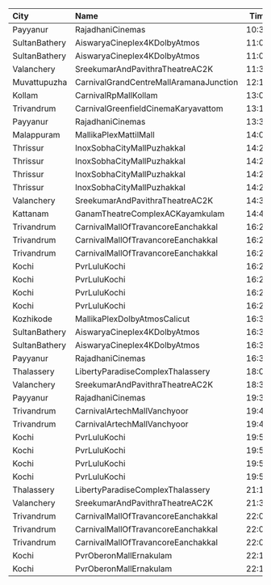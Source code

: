 | City          | Name                                   |  Time | Type             | Price | Capacity | Booked |
| :------------ | :------------------------------------- | ----: | :--------------- | ----: | -------: | -----: |
| Payyanur      | RajadhaniCinemas                       | 10:30 | PlatinumCircle   |  110₹ |       88 |     44 |
| SultanBathery | AiswaryaCineplex4KDolbyAtmos           | 11:00 | Recliner         |  250₹ |        9 |      4 |
| SultanBathery | AiswaryaCineplex4KDolbyAtmos           | 11:00 | PlatinumClass    |  112₹ |      156 |     78 |
| Valanchery    | SreekumarAndPavithraTheatreAC2K        | 11:30 | FirstClass       |  110₹ |      161 |     80 |
| Muvattupuzha  | CarnivalGrandCentreMallAramanaJunction | 12:15 | ExecutiveOffline |  150₹ |      155 |     77 |
| Kollam        | CarnivalRpMallKollam                   | 13:00 | PremiumOffline   |  180₹ |      108 |     54 |
| Trivandrum    | CarnivalGreenfieldCinemaKaryavattom    | 13:10 | ExecutiveOffline |  160₹ |      145 |     72 |
| Payyanur      | RajadhaniCinemas                       | 13:30 | PlatinumCircle   |  110₹ |       88 |     44 |
| Malappuram    | MallikaPlexMattilMall                  | 14:00 | Executive        |  140₹ |       54 |     24 |
| Thrissur      | InoxSobhaCityMallPuzhakkal             | 14:20 | Club             |  190₹ |       33 |      0 |
| Thrissur      | InoxSobhaCityMallPuzhakkal             | 14:20 | Executive        |  130₹ |        8 |      0 |
| Thrissur      | InoxSobhaCityMallPuzhakkal             | 14:20 | RoyalRecliner    |  350₹ |        5 |      0 |
| Thrissur      | InoxSobhaCityMallPuzhakkal             | 14:20 | Royal            |  190₹ |        5 |      0 |
| Valanchery    | SreekumarAndPavithraTheatreAC2K        | 14:30 | FirstClass       |  110₹ |      161 |     80 |
| Kattanam      | GanamTheatreComplexACKayamkulam        | 14:45 | FirstClass       |  110₹ |      129 |     97 |
| Trivandrum    | CarnivalMallOfTravancoreEanchakkal     | 16:25 | NormalOffline    |  100₹ |       17 |      8 |
| Trivandrum    | CarnivalMallOfTravancoreEanchakkal     | 16:25 | ExecutiveOffline |  180₹ |      193 |     97 |
| Trivandrum    | CarnivalMallOfTravancoreEanchakkal     | 16:25 | Silver           |  210₹ |       97 |     50 |
| Kochi         | PvrLuluKochi                           | 16:25 | Classic          |  140₹ |       39 |     23 |
| Kochi         | PvrLuluKochi                           | 16:25 | ClassicPlus      |  160₹ |       91 |     71 |
| Kochi         | PvrLuluKochi                           | 16:25 | Prime            |  190₹ |       68 |     39 |
| Kochi         | PvrLuluKochi                           | 16:25 | Recliner         |  350₹ |       10 |      5 |
| Kozhikode     | MallikaPlexDolbyAtmosCalicut           | 16:30 | Executive        |  140₹ |      163 |     83 |
| SultanBathery | AiswaryaCineplex4KDolbyAtmos           | 16:30 | Recliner         |  250₹ |        9 |      4 |
| SultanBathery | AiswaryaCineplex4KDolbyAtmos           | 16:30 | PlatinumClass    |  112₹ |      156 |     78 |
| Payyanur      | RajadhaniCinemas                       | 16:30 | PlatinumCircle   |  110₹ |       88 |     44 |
| Thalassery    | LibertyParadiseComplexThalassery       | 18:00 | Perl             |  125₹ |      250 |    208 |
| Valanchery    | SreekumarAndPavithraTheatreAC2K        | 18:30 | FirstClass       |  110₹ |      161 |     80 |
| Payyanur      | RajadhaniCinemas                       | 19:30 | PlatinumCircle   |  110₹ |       88 |     44 |
| Trivandrum    | CarnivalArtechMallVanchyoor            | 19:45 | ExecutiveOffline |  100₹ |       26 |     18 |
| Trivandrum    | CarnivalArtechMallVanchyoor            | 19:45 | SilverOffline    |  180₹ |      147 |     82 |
| Kochi         | PvrLuluKochi                           | 19:55 | Classic          |  140₹ |       54 |     27 |
| Kochi         | PvrLuluKochi                           | 19:55 | ClassicPlus      |  160₹ |      126 |     80 |
| Kochi         | PvrLuluKochi                           | 19:55 | Prime            |  190₹ |       92 |     57 |
| Kochi         | PvrLuluKochi                           | 19:55 | Recliner         |  350₹ |       13 |     11 |
| Thalassery    | LibertyParadiseComplexThalassery       | 21:15 | Perl             |  125₹ |      250 |    210 |
| Valanchery    | SreekumarAndPavithraTheatreAC2K        | 21:30 | FirstClass       |  110₹ |      161 |     80 |
| Trivandrum    | CarnivalMallOfTravancoreEanchakkal     | 22:00 | NormalOffline    |  100₹ |       17 |      8 |
| Trivandrum    | CarnivalMallOfTravancoreEanchakkal     | 22:00 | ExecutiveOffline |  180₹ |      102 |     55 |
| Trivandrum    | CarnivalMallOfTravancoreEanchakkal     | 22:00 | PremiumOffline   |  300₹ |       50 |     25 |
| Kochi         | PvrOberonMallErnakulam                 | 22:15 | Classic          |  140₹ |       36 |     36 |
| Kochi         | PvrOberonMallErnakulam                 | 22:15 | ClassicPlus      |  170₹ |       81 |     81 |